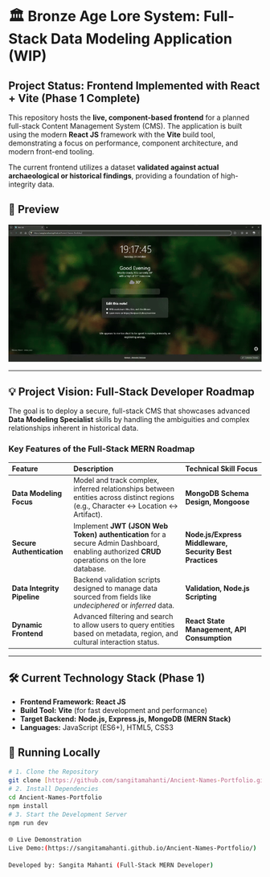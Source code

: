 # 🏛️ Bronze Age Lore System: Full-Stack Data Modeling Application (WIP)

## Project Status: Frontend Implemented with React + Vite (Phase 1 Complete)

This repository hosts the **live, component-based frontend** for a planned full-stack Content Management System (CMS). The application is built using the modern **React JS** framework with the **Vite** build tool, demonstrating a focus on performance, component architecture, and modern front-end tooling.

The current frontend utilizes a dataset **validated against actual archaeological or historical findings**, providing a foundation of high-integrity data.
## 📸 Preview

![Frontend Demo](public/images/demo.gif)


---

## 💡 Project Vision: Full-Stack Developer Roadmap

The goal is to deploy a secure, full-stack CMS that showcases advanced **Data Modeling Specialist** skills by handling the ambiguities and complex relationships inherent in historical data.

### Key Features of the Full-Stack MERN Roadmap

| Feature | Description | Technical Skill Focus |
| :--- | :--- | :--- |
| **Data Modeling Focus** | Model and track complex, inferred relationships between entities across distinct regions (e.g., Character $\leftrightarrow$ Location $\leftrightarrow$ Artifact). | **MongoDB Schema Design, Mongoose** |
| **Secure Authentication** | Implement **JWT (JSON Web Token) authentication** for a secure Admin Dashboard, enabling authorized **CRUD** operations on the lore database. | **Node.js/Express Middleware, Security Best Practices** |
| **Data Integrity Pipeline** | Backend validation scripts designed to manage data sourced from fields like *undeciphered* or *inferred* data. | **Validation, Node.js Scripting** |
| **Dynamic Frontend** | Advanced filtering and search to allow users to query entities based on metadata, region, and cultural interaction status. | **React State Management, API Consumption** |

---

## 🛠️ Current Technology Stack (Phase 1)

* **Frontend Framework:** **React JS**
* **Build Tool:** **Vite** (for fast development and performance)
* **Target Backend:** **Node.js, Express.js, MongoDB (MERN Stack)**
* **Languages:** JavaScript (ES6+), HTML5, CSS3

## 🚀 Running Locally

```bash
# 1. Clone the Repository
git clone [https://github.com/sangitamahanti/Ancient-Names-Portfolio.git](https://github.com/sangitamahanti/Ancient-Names-Portfolio.git)]
# 2. Install Dependencies
cd Ancient-Names-Portfolio
npm install 
# 3. Start the Development Server
npm run dev

🌐 Live Demonstration
Live Demo:(https://sangitamahanti.github.io/Ancient-Names-Portfolio/)

Developed by: Sangita Mahanti (Full-Stack MERN Developer)
